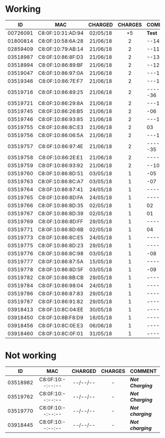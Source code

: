 # Working

ID       | MAC               | CHARGED  | CHARGES | COMMENT
:-------:|:-----------------:|:--------:|:-------:|:---------------
00726091 | C8:0F:10:31:AD:94 | 02/05/18 |   +5    | **Test**
01800814 | C8:0F:10:58:6A:28 | 21/06/18 |    2    | --14
02859409 | C8:0F:10:79:AB:14 | 21/06/18 |    2    | --11
03518987 | C8:0F:10:86:8F:D3 | 21/06/18 |    2    | --13
03518994 | C8:0F:10:86:89:BF | 21/06/18 |    2    | --12
03519047 | C8:0F:10:86:97:0A | 21/06/18 |    2    | ---18
03519346 | C8:0F:10:86:7E:F7 | 21/06/18 |    2    | ---15
03519716 | C8:0F:10:86:89:25 | 21/06/18 |    2    | -------36
03519721 | C8:0F:10:86:29:8A | 21/06/18 |    2    | ---16
03519745 | C8:0F:10:86:26:B5 | 21/06/18 |    2    | -06
03519746 | C8:0F:10:86:93:85 | 21/06/18 |    2    | ---17
03519755 | C8:0F:10:86:8C:E3 | 21/06/18 |    2    | 03
03519756 | C8:0F:10:86:06:5A | 21/06/18 |    2    | ---19
03519757 | C8:0F:10:86:97:4E | 21/06/18 |    2    | -------35
03519758 | C8:0F:10:86:2E:E1 | 21/06/18 |    2    | ----20
03519759 | C8:0F:10:86:93:92 | 21/06/18 |    2    | --10
03519760 | C8:0F:10:86:8D:51 | 03/05/18 |    1    | -05
03519763 | C8:0F:10:86:8C:A7 | 03/05/18 |    1    | -07
03519764 | C8:0F:10:86:87:41 | 24/05/18 |    1    | -----25
03519765 | C8:0F:10:86:8D:FA | 24/05/18 |    1    | ----24
03519766 | C8:0F:10:86:8D:35 | 02/05/18 |    1    | 02
03519767 | C8:0F:10:86:8D:39 | 02/05/18 |    1    | 01
03519769 | C8:0F:10:86:8D:FF | 29/05/18 |    1    | -----28
03519771 | C8:0F:10:86:8D:6B | 02/05/18 |    1    | 04
03519773 | C8:0F:10:86:8C:E5 | 24/05/18 |    1    | -----26
03519775 | C8:0F:10:86:8D:23 | 29/05/18 |    1    | -----27
03519776 | C8:0F:10:86:8C:98 | 03/05/18 |    1    | -08
03519777 | C8:0F:10:86:87:5A | 15/05/18 |    1    | ----21
03519778 | C8:0F:10:86:8D:5F | 03/05/18 |    1    | -09
03519782 | C8:0F:10:86:8B:CB | 29/05/18 |    1    | ------31
03519784 | C8:0F:10:86:98:04 | 24/05/18 |    1    | ----23
03519786 | C8:0F:10:86:87:83 | 29/05/18 |    1    | -----29
03519787 | C8:0F:10:86:91:82 | 29/05/18 |    1    | ------30
03918413 | C8:0F:10:8C:04:EE | 30/05/18 |    1    | ------32
03918450 | C8:0F:10:8B:F8:D9 | 16/05/18 |    1    | ----22
03918456 | C8:0F:10:8C:0E:E3 | 06/06/18 |    1    | ------34
03918460 | C8:0F:10:8C:0F:01 | 31/05/18 |    1    | ------33

# Not working

ID       | MAC               | CHARGED  | CHARGES | COMMENT
:-------:|:-----------------:|:--------:|:-------:|:---------------
03518982 | C8:0F:10:--:--:-- | --/--/-- |    -    | **_Not Charging_**
03519762 | C8:0F:10:--:--:-- | --/--/-- |    -    | **_Not Charging_**
03519770 | C8:0F:10:--:--:-- | --/--/-- |    -    | **_Not charging_**
03918445 | C8:0F:10:--:--:-- | --/--/-- |    -    | **_Not charging_**